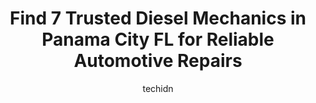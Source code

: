 ---
layout: ampstory
image: https://images.unsplash.com/photo-1572017932228-99087d0489c2?ixlib=rb-4.0.3&ixid=MnwxMjA3fDB8MHxwaG90by1wYWdlfHx8fGVufDB8fHx8&auto=format&fit=crop&w=640&h=853&q=80
author: techidn
featured: false
description: Looking for reliable and skilled Diesel Mechanic in Panama City FL, USA? Your search ends here with the 7 best Diesel Mechanic in town. With their expertise and commitment to delivering exce
title: Find 7 Trusted Diesel Mechanics in Panama City FL for Reliable Automotive Repairs
cover:
   title: Find 7 Trusted Diesel Mechanics in Panama City FL for Reliable Automotive Repairs
   subtitle: Rickpate
   background: https://images.unsplash.com/photo-1572017932228-99087d0489c2?ixlib=rb-4.0.3&ixid=MnwxMjA3fDB8MHxwaG90by1wYWdlfHx8fGVufDB8fHx8&auto=format&fit=crop&w=640&h=853&q=80

pages: 
 - layout: thirds
   top: <h1>#1 Expert Auto Repair</h1>
   bottom: "<p>The owner took the time to come out to the lobby, sit down, and explain what was wrong, how it works, and what the fix will accomplish. He was friendly, helpful, and know</p>"
   background: https://www.knot35.com/toplist/wp-content/uploads/2023/06/best-diesel-mechanic-1-in-panama-city-fl-1685831087.jpeg
   backgroundblur: true
 - layout: thirds
   top: <h1>#2 Bens Automotive</h1>
   bottom: "<p>2312 N East Ave, Panama City, FL 32405, United States</p>"
   background: https://www.knot35.com/toplist/wp-content/uploads/2023/06/best-diesel-mechanic-2-in-panama-city-fl-1685831087.jpeg
   cta:
      link: https://www.knot35.com/toplist/find-7-trusted-diesel-mechanics-in-panama-city-fl-for-reliable-automotive-repairs/
      text: Find 7 Trusted Diesel Mechanics in Panama City FL for Reliable Automotive Repairs
 - layout: thirds
   top: <h1>#3 A-1 Transmission Auto Repair</h1>
   bottom: "<p>1900 N East Ave #6214, Panama City, FL 32405, United States</p>"
   background: https://www.knot35.com/toplist/wp-content/uploads/2023/06/best-diesel-mechanic-3-in-panama-city-fl-1685831087.jpeg
   cta:
      link: https://www.knot35.com/toplist/find-7-trusted-diesel-mechanics-in-panama-city-fl-for-reliable-automotive-repairs/
      text: Find 7 Trusted Diesel Mechanics in Panama City FL for Reliable Automotive Repairs
 - layout: thirds
   top: <h1>#4 A&D Repairs LLC</h1>
   bottom: "<p>2013 N East Ave, Panama City, FL 32405, United States</p>"
   background: https://images.unsplash.com/photo-1547366785-564103df7e13?ixlib=rb-4.0.3&ixid=MnwxMjA3fDB8MHxwaG90by1wYWdlfHx8fGVufDB8fHx8&auto=format&fit=crop&w=640&h=853&q=80
   cta:
      link: https://www.knot35.com/toplist/find-7-trusted-diesel-mechanics-in-panama-city-fl-for-reliable-automotive-repairs/
      text: Find 7 Trusted Diesel Mechanics in Panama City FL for Reliable Automotive Repairs
 - layout: thirds
   top: <h1>#5 Noles Automotive</h1>
   bottom: "<p>2318 E 5th St, Panama City, FL 32401, United States</p>"
   background: https://images.unsplash.com/photo-1567095761054-7a02e69e5c43?ixlib=rb-4.0.3&ixid=MnwxMjA3fDB8MHxwaG90by1wYWdlfHx8fGVufDB8fHx8&auto=format&fit=crop&w=640&h=853&q=80
   cta:
      link: https://www.knot35.com/toplist/find-7-trusted-diesel-mechanics-in-panama-city-fl-for-reliable-automotive-repairs/
      text: Find 7 Trusted Diesel Mechanics in Panama City FL for Reliable Automotive Repairs
 - layout: thirds
   top: <h1>#6 H & S Truck Repair - Panama City FL</h1>
   bottom: "<p>1709 Transmitter Rd, Panama City, FL 32404, United States</p>"
   background: https://images.unsplash.com/photo-1527067829737-402993088e6b?ixlib=rb-4.0.3&ixid=MnwxMjA3fDB8MHxwaG90by1wYWdlfHx8fGVufDB8fHx8&auto=format&fit=crop&w=640&h=853&q=80
   cta:
      link: https://www.knot35.com/toplist/find-7-trusted-diesel-mechanics-in-panama-city-fl-for-reliable-automotive-repairs/
      text: Find 7 Trusted Diesel Mechanics in Panama City FL for Reliable Automotive Repairs
 - layout: thirds
   top: <h1>#7 Florida Detroit Diesel Allison | Panama City, FL</h1>
   bottom: "<p>1128 Chestnut Ave, Panama City, FL 32401, United States</p>"
   background: https://images.unsplash.com/photo-1531169509526-f8f1fdaa4a67?ixlib=rb-4.0.3&ixid=MnwxMjA3fDB8MHxwaG90by1wYWdlfHx8fGVufDB8fHx8&auto=format&fit=crop&w=640&h=853&q=80
   cta:
      link: https://www.knot35.com/toplist/find-7-trusted-diesel-mechanics-in-panama-city-fl-for-reliable-automotive-repairs/
      text: Find 7 Trusted Diesel Mechanics in Panama City FL for Reliable Automotive Repairs
 - layout: thirds
   middle: Continue reading...
   background: https://images.unsplash.com/photo-1522441815192-d9f04eb0615c?ixlib=rb-4.0.3&ixid=MnwxMjA3fDB8MHxwaG90by1wYWdlfHx8fGVufDB8fHx8&auto=format&fit=crop&w=640&h=853&q=80
   cta:
      link: https://www.knot35.com/toplist/find-7-trusted-diesel-mechanics-in-panama-city-fl-for-reliable-automotive-repairs/
      text: Find 7 Trusted Diesel Mechanics in Panama City FL for Reliable Automotive Repairs
      
---